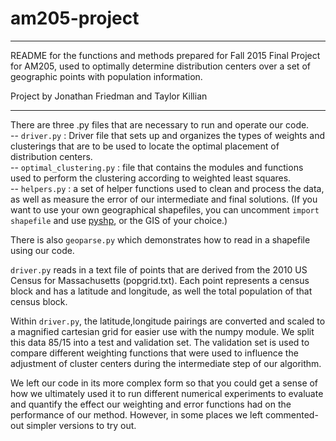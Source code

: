 # am205-project

****************************************************************
README for the functions and methods prepared for Fall 2015 Final Project for AM205, used to optimally determine distribution centers over a set of geographic points with population information. 

Project by Jonathan Friedman and Taylor Killian
***************************************************************

There are three .py files that are necessary to run and operate our code.   
-- <code>driver.py</code> : Driver file that sets up and organizes the types of weights and clusterings that are to be used to locate the optimal placement of distribution centers.   
-- <code>optimal_clustering.py</code> : file that contains the modules and functions used to perform the clustering according to weighted least squares.   
-- <code>helpers.py</code> : a set of helper functions used to clean and process the data, as well as measure the error of our intermediate and final solutions. (If you want to use your own geographical shapefiles, you can uncomment <code>import shapefile</code> and use [pyshp](https://github.com/GeospatialPython/pyshp), or the GIS of your choice.) 

There is also <code>geoparse.py</code> which demonstrates how to read in a shapefile using our code.

<code>driver.py</code> reads in a text file of points that are derived from the 2010 US Census for Massachusetts (popgrid.txt). Each point represents a census block and has a latitude and longitude, as well the total population of that census block.

Within <code>driver.py</code>, the latitude,longitude pairings are converted and scaled to a magnified cartesian grid for easier use with the numpy module. We split this data 85/15 into a test and validation set. The validation set is used to compare different weighting functions that were used to influence the adjustment of cluster centers during the intermediate step of our algorithm.

We left our code in its more complex form so that you could get a sense of how we ultimately used it to run different numerical experiments to evaluate and quantify the effect our weighting and error functions had on the performance of our method. However, in some places we left commented-out simpler versions to try out. 
